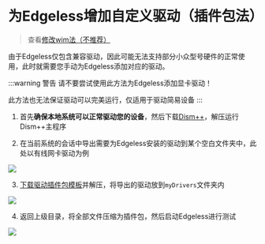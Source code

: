 # 为Edgeless增加自定义驱动（插件包法）
> 查看[修改wim法（不推荐）](driver_old.md)

由于Edgeless仅包含兼容驱动，因此可能无法支持部分小众型号硬件的正常使用，此时就需要您手动为Edgeless添加对应的驱动。

:::warning 警告
请不要尝试使用此方法为Edgeless添加显卡驱动！

此方法也无法保证驱动可以完美运行，仅适用于驱动简易设备
:::

1. 首先**确保本地系统可以正常驱动您的设备**，然后下载[Dism++](http://www.chuyu.me/zh-Hans/)，解压运行Dism++主程序

2. 在当前系统的会话中导出需要为Edgeless安装的驱动到某个空白文件夹中，此处以有线网卡驱动为例

![](https://pineapple.edgeless.top/picbed/wiki/img/011508.jpg)

3. [下载驱动插件包模板](https://cno.lanzoui.com/ixSH1roow0h)并解压，将导出的驱动放到`myDrivers`文件夹内

![](https://pineapple.edgeless.top/picbed/wiki/img/171008.png)

4. 返回上级目录，将全部文件压缩为插件包，然后启动Edgeless进行测试

![](https://pineapple.edgeless.top/picbed/wiki/img/171043.png)